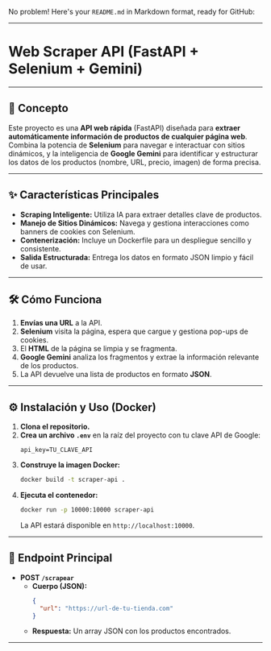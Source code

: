 No problem\! Here's your `README.md` in Markdown format, ready for GitHub:

-----

# Web Scraper API (FastAPI + Selenium + Gemini)

-----

## 🚀 Concepto

Este proyecto es una **API web rápida** (FastAPI) diseñada para **extraer automáticamente información de productos de cualquier página web**. Combina la potencia de **Selenium** para navegar e interactuar con sitios dinámicos, y la inteligencia de **Google Gemini** para identificar y estructurar los datos de los productos (nombre, URL, precio, imagen) de forma precisa.

-----

## ✨ Características Principales

  * **Scraping Inteligente:** Utiliza IA para extraer detalles clave de productos.
  * **Manejo de Sitios Dinámicos:** Navega y gestiona interacciones como banners de cookies con Selenium.
  * **Contenerización:** Incluye un Dockerfile para un despliegue sencillo y consistente.
  * **Salida Estructurada:** Entrega los datos en formato JSON limpio y fácil de usar.

-----

## 🛠️ Cómo Funciona

1.  **Envías una URL** a la API.
2.  **Selenium** visita la página, espera que cargue y gestiona pop-ups de cookies.
3.  El **HTML** de la página se limpia y se fragmenta.
4.  **Google Gemini** analiza los fragmentos y extrae la información relevante de los productos.
5.  La API devuelve una lista de productos en formato **JSON**.

-----

## ⚙️ Instalación y Uso (Docker)

1.  **Clona el repositorio.**
2.  **Crea un archivo `.env`** en la raíz del proyecto con tu clave API de Google:
    ```
    api_key=TU_CLAVE_API
    ```
3.  **Construye la imagen Docker:**
    ```bash
    docker build -t scraper-api .
    ```
4.  **Ejecuta el contenedor:**
    ```bash
    docker run -p 10000:10000 scraper-api
    ```
    La API estará disponible en `http://localhost:10000`.

-----

## 🔗 Endpoint Principal

  * **POST `/scrapear`**
      * **Cuerpo (JSON):**
        ```json
        {
          "url": "https://url-de-tu-tienda.com"
        }
        ```
      * **Respuesta:** Un array JSON con los productos encontrados.

-----
